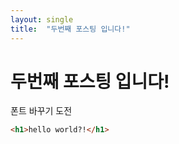 ```yaml
---
layout: single
title:  "두번째 포스팅 입니다!"
---
```


# 두번째 포스팅 입니다!

폰트 바꾸기 도전



```html
<h1>hello world?!</h1>
```




